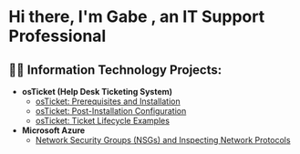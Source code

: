 <h1>Hi there, I'm Gabe , an IT Support Professional</h1>

<h2>👨‍💻 Information Technology Projects:</h2>

- <b>osTicket (Help Desk Ticketing System)</b>
  - [osTicket: Prerequisites and Installation](https://github.com/Gabe07737/osTicket-Prerequisites-and-Installation-)
  - [osTicket: Post-Installation Configuration](https://github.com/Gabe07737/osTicket-Post-Configuration-Setup)
  - [osTicket: Ticket Lifecycle Examples](https://github.com/Gabe07737/ticket-lifecycle)
- <b>Microsoft Azure</b>
  - [Network Security Groups (NSGs) and Inspecting Network Protocols](https://github.com/Gabe07737/azure-network-protocols)
